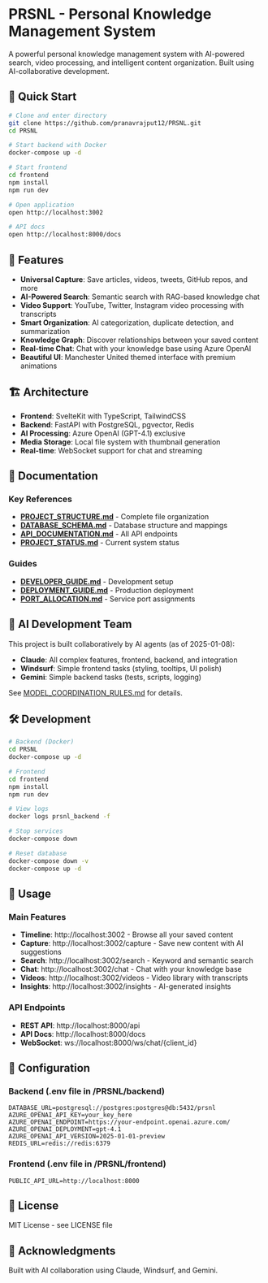 # PRSNL - Personal Knowledge Management System

A powerful personal knowledge management system with AI-powered search, video processing, and intelligent content organization. Built using AI-collaborative development.

## 🚀 Quick Start

```bash
# Clone and enter directory
git clone https://github.com/pranavrajput12/PRSNL.git
cd PRSNL

# Start backend with Docker
docker-compose up -d

# Start frontend
cd frontend
npm install
npm run dev

# Open application
open http://localhost:3002

# API docs
open http://localhost:8000/docs
```

## 🎯 Features

- **Universal Capture**: Save articles, videos, tweets, GitHub repos, and more
- **AI-Powered Search**: Semantic search with RAG-based knowledge chat
- **Video Support**: YouTube, Twitter, Instagram video processing with transcripts
- **Smart Organization**: AI categorization, duplicate detection, and summarization
- **Knowledge Graph**: Discover relationships between your saved content
- **Real-time Chat**: Chat with your knowledge base using Azure OpenAI
- **Beautiful UI**: Manchester United themed interface with premium animations

## 🏗️ Architecture

- **Frontend**: SvelteKit with TypeScript, TailwindCSS
- **Backend**: FastAPI with PostgreSQL, pgvector, Redis
- **AI Processing**: Azure OpenAI (GPT-4.1) exclusive
- **Media Storage**: Local file system with thumbnail generation
- **Real-time**: WebSocket support for chat and streaming

## 📖 Documentation

### Key References
- **[PROJECT_STRUCTURE.md](./PRSNL/PROJECT_STRUCTURE.md)** - Complete file organization
- **[DATABASE_SCHEMA.md](./PRSNL/DATABASE_SCHEMA.md)** - Database structure and mappings
- **[API_DOCUMENTATION.md](./PRSNL/API_DOCUMENTATION.md)** - All API endpoints
- **[PROJECT_STATUS.md](./PRSNL/PROJECT_STATUS.md)** - Current system status

### Guides
- **[DEVELOPER_GUIDE.md](./PRSNL/DEVELOPER_GUIDE.md)** - Development setup
- **[DEPLOYMENT_GUIDE.md](./PRSNL/DEPLOYMENT_GUIDE.md)** - Production deployment
- **[PORT_ALLOCATION.md](./PRSNL/PORT_ALLOCATION.md)** - Service port assignments

## 🤖 AI Development Team

This project is built collaboratively by AI agents (as of 2025-01-08):

- **Claude**: All complex features, frontend, backend, and integration
- **Windsurf**: Simple frontend tasks (styling, tooltips, UI polish)
- **Gemini**: Simple backend tasks (tests, scripts, logging)

See [MODEL_COORDINATION_RULES.md](./PRSNL/MODEL_COORDINATION_RULES.md) for details.

## 🛠️ Development

```bash
# Backend (Docker)
cd PRSNL
docker-compose up -d

# Frontend
cd frontend
npm install
npm run dev

# View logs
docker logs prsnl_backend -f

# Stop services
docker-compose down

# Reset database
docker-compose down -v
docker-compose up -d
```

## 📱 Usage

### Main Features
- **Timeline**: http://localhost:3002 - Browse all your saved content
- **Capture**: http://localhost:3002/capture - Save new content with AI suggestions
- **Search**: http://localhost:3002/search - Keyword and semantic search
- **Chat**: http://localhost:3002/chat - Chat with your knowledge base
- **Videos**: http://localhost:3002/videos - Video library with transcripts
- **Insights**: http://localhost:3002/insights - AI-generated insights

### API Endpoints
- **REST API**: http://localhost:8000/api
- **API Docs**: http://localhost:8000/docs
- **WebSocket**: ws://localhost:8000/ws/chat/{client_id}

## 🔧 Configuration

### Backend (.env file in /PRSNL/backend)
```env
DATABASE_URL=postgresql://postgres:postgres@db:5432/prsnl
AZURE_OPENAI_API_KEY=your_key_here
AZURE_OPENAI_ENDPOINT=https://your-endpoint.openai.azure.com/
AZURE_OPENAI_DEPLOYMENT=gpt-4.1
AZURE_OPENAI_API_VERSION=2025-01-01-preview
REDIS_URL=redis://redis:6379
```

### Frontend (.env file in /PRSNL/frontend)
```env
PUBLIC_API_URL=http://localhost:8000
```

## 📄 License

MIT License - see LICENSE file

## 🙏 Acknowledgments

Built with AI collaboration using Claude, Windsurf, and Gemini.